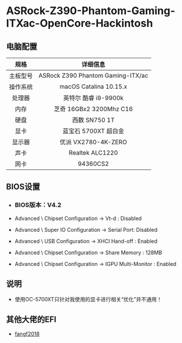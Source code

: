 # ASRock-Z390-Phantom-Gaming-ITXac-OpenCore-Hackintosh



## 电脑配置
|规格 | 详细信息|
|:-: | :-:|
|主板型号| ASRock Z390 Phantom Gaming-ITX/ac |
|操作系统|macOS Catalina 10.15.x |
|处理器|英特尔 酷睿 i9-9900k|
|内存|芝奇 16GBx2 3200Mhz C16|
|硬盘| 西数 SN750 1T |
|显卡|蓝宝石 5700XT 超白金|
|显示器|优派 VX2780-4K-ZERO|
|声卡| Realtek ALC1220|
|网卡| 94360CS2|


## BIOS设置

- ### BIOS版本：V4.2

 - Advanced \ Chipset Configuration → Vt-d : Disabled

 - Advanced \ Super IO Configuration → Serial Port: Disabled

 - Advanced \ USB Configuration → XHCI Hand-off : Enabled

 - Advanced \ Chipset Configuration → Share Memory : 128MB

 - Advanced \ Chipset Configuration → IGPU Multi-Monitor : Enabled

## 说明

 - 使用OC-5700XT只针对我使用的显卡进行相关“优化”并不通用！
 
 
 ## 其他大佬的EFI
 
  - [fangf2018](https://github.com/fangf2018/ASRock-Z390-Phantom-ITX-OpenCore-Hackintosh)
  


